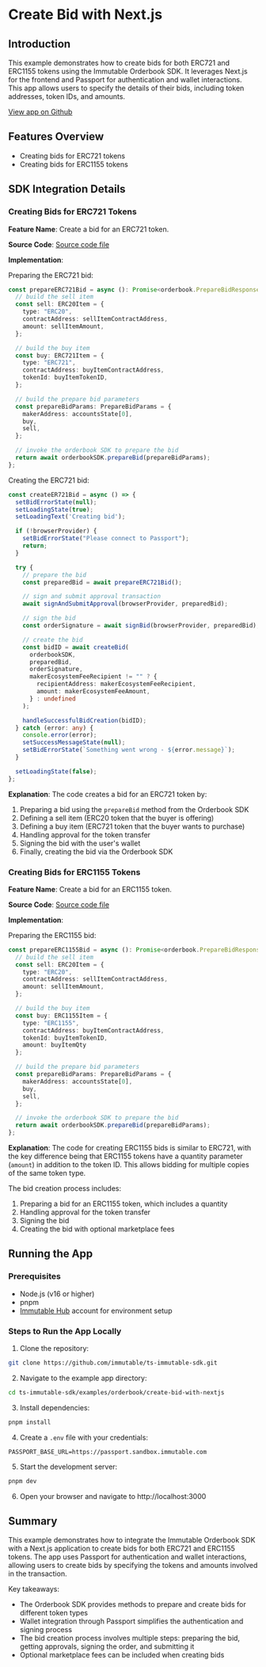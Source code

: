 # Create Bid with Next.js

## Introduction
This example demonstrates how to create bids for both ERC721 and ERC1155 tokens using the Immutable Orderbook SDK. It leverages Next.js for the frontend and Passport for authentication and wallet interactions. This app allows users to specify the details of their bids, including token addresses, token IDs, and amounts.

[View app on Github](https://github.com/immutable/ts-immutable-sdk/tree/main/examples/orderbook/create-bid-with-nextjs)

## Features Overview
- Creating bids for ERC721 tokens
- Creating bids for ERC1155 tokens

## SDK Integration Details

### Creating Bids for ERC721 Tokens
**Feature Name**: Create a bid for an ERC721 token.

**Source Code**: [Source code file](https://github.com/immutable/ts-immutable-sdk/blob/main/examples/orderbook/create-bid-with-nextjs/src/app/create-bid-with-erc721/page.tsx)

**Implementation**:

Preparing the ERC721 bid:
```typescript
const prepareERC721Bid = async (): Promise<orderbook.PrepareBidResponse> => {
  // build the sell item
  const sell: ERC20Item = {
    type: "ERC20",
    contractAddress: sellItemContractAddress,
    amount: sellItemAmount,
  };

  // build the buy item
  const buy: ERC721Item = {
    type: "ERC721",
    contractAddress: buyItemContractAddress,
    tokenId: buyItemTokenID,
  };

  // build the prepare bid parameters
  const prepareBidParams: PrepareBidParams = {
    makerAddress: accountsState[0],
    buy,
    sell,
  };

  // invoke the orderbook SDK to prepare the bid
  return await orderbookSDK.prepareBid(prepareBidParams);
};
```

Creating the ERC721 bid:
```typescript
const createER721Bid = async () => {
  setBidErrorState(null);
  setLoadingState(true);
  setLoadingText('Creating bid');

  if (!browserProvider) {
    setBidErrorState("Please connect to Passport");
    return;
  }

  try {
    // prepare the bid
    const preparedBid = await prepareERC721Bid();

    // sign and submit approval transaction
    await signAndSubmitApproval(browserProvider, preparedBid);

    // sign the bid
    const orderSignature = await signBid(browserProvider, preparedBid);

    // create the bid
    const bidID = await createBid(
      orderbookSDK,
      preparedBid,
      orderSignature,
      makerEcosystemFeeRecipient != "" ? {
        recipientAddress: makerEcosystemFeeRecipient,
        amount: makerEcosystemFeeAmount,
      } : undefined
    );

    handleSuccessfulBidCreation(bidID);
  } catch (error: any) {
    console.error(error);
    setSuccessMessageState(null);
    setBidErrorState(`Something went wrong - ${error.message}`);
  }

  setLoadingState(false);
};
```

**Explanation**:
The code creates a bid for an ERC721 token by:
1. Preparing a bid using the `prepareBid` method from the Orderbook SDK
2. Defining a sell item (ERC20 token that the buyer is offering)
3. Defining a buy item (ERC721 token that the buyer wants to purchase)
4. Handling approval for the token transfer
5. Signing the bid with the user's wallet
6. Finally, creating the bid via the Orderbook SDK

### Creating Bids for ERC1155 Tokens
**Feature Name**: Create a bid for an ERC1155 token.

**Source Code**: [Source code file](https://github.com/immutable/ts-immutable-sdk/blob/main/examples/orderbook/create-bid-with-nextjs/src/app/create-bid-with-erc1155/page.tsx)

**Implementation**:

Preparing the ERC1155 bid:
```typescript
const prepareERC1155Bid = async (): Promise<orderbook.PrepareBidResponse> => {
  // build the sell item
  const sell: ERC20Item = {
    type: "ERC20",
    contractAddress: sellItemContractAddress,
    amount: sellItemAmount,
  };

  // build the buy item
  const buy: ERC1155Item = {
    type: "ERC1155",
    contractAddress: buyItemContractAddress,
    tokenId: buyItemTokenID,
    amount: buyItemQty
  };

  // build the prepare bid parameters
  const prepareBidParams: PrepareBidParams = {
    makerAddress: accountsState[0],
    buy,
    sell,
  };

  // invoke the orderbook SDK to prepare the bid
  return await orderbookSDK.prepareBid(prepareBidParams);
};
```

**Explanation**:
The code for creating ERC1155 bids is similar to ERC721, with the key difference being that ERC1155 tokens have a quantity parameter (`amount`) in addition to the token ID. This allows bidding for multiple copies of the same token type.

The bid creation process includes:
1. Preparing a bid for an ERC1155 token, which includes a quantity
2. Handling approval for the token transfer
3. Signing the bid
4. Creating the bid with optional marketplace fees

## Running the App

### Prerequisites
- Node.js (v16 or higher)
- pnpm
- [Immutable Hub](https://hub.immutable.com/) account for environment setup

### Steps to Run the App Locally

1. Clone the repository:
```bash
git clone https://github.com/immutable/ts-immutable-sdk.git
```

2. Navigate to the example app directory:
```bash
cd ts-immutable-sdk/examples/orderbook/create-bid-with-nextjs
```

3. Install dependencies:
```bash
pnpm install
```

4. Create a `.env` file with your credentials:
```
PASSPORT_BASE_URL=https://passport.sandbox.immutable.com
```

5. Start the development server:
```bash
pnpm dev
```

6. Open your browser and navigate to http://localhost:3000

## Summary
This example demonstrates how to integrate the Immutable Orderbook SDK with a Next.js application to create bids for both ERC721 and ERC1155 tokens. The app uses Passport for authentication and wallet interactions, allowing users to create bids by specifying the tokens and amounts involved in the transaction.

Key takeaways:
- The Orderbook SDK provides methods to prepare and create bids for different token types
- Wallet integration through Passport simplifies the authentication and signing process
- The bid creation process involves multiple steps: preparing the bid, getting approvals, signing the order, and submitting it
- Optional marketplace fees can be included when creating bids 
